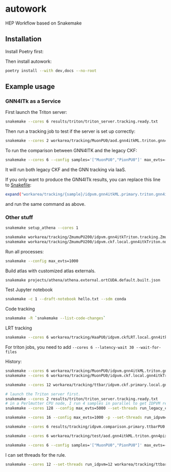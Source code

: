 # autowork
HEP Workflow based on Snakemake

## Installation
Install Poetry first:
<script src="https://gist.github.com/xju2/b4fd9d7db62a7a5345b190aae75d231e.js"></script>

Then install autowork:
```bash
poetry install --with dev,docs --no-root
```
## Example usage

### GNN4ITk as a Service
First launch the Triton server:
```bash
snakemake --cores 6 results/triton/triton_server.tracking.ready.txt
```

Then run a tracking job to test if the server is set up correctly:
```bash
snakemake --cores 2 workarea/tracking/MuonPU0/aod.gnn4itkML.triton.gnn4itkTriton.tracking.MuonPU0.root --dry-run --config max_evts=10
```

To run the comparison between GNN4ITK and the legacy CKF:
```bash
snakemake --cores 6 --config samples='["MuonPU0","PionPU0"]' max_evts=-1 -p --set-threads run_idpvm=4 run_gnn4itk_triton=4 --dry-run
```
It will run both legacy CKF and the GNN tracking via IaaS.

If you only want to produce the GNN4ITk results, you can replace this line to [Snakefile](workflow/Snakefile):
```bash
expand("workarea/tracking/{sample}/idpvm.gnn4itkML.primary.triton.gnn4itkTriton.tracking.{sample}.root", sample=SAMPLES),
```
and run the same command as above.

### Other stuff

```bash
snakemake setup_athena --cores 1
```

```bash
snakemake workarea/tracking/ZmumuPU200/idpvm.gnn4itkTriton.tracking.ZmumuPU200.root --config max_evts=100
snakemake workarea/tracking/ZmumuPU200/idpvm.ckf.local.gnn4itkTriton.none.ZmumuPU200.root --config max_evts=100
```

Run all processes:
```bash
snakemake --config max_evts=1000
```

Build atlas with customized atlas externals.
```bash
snakemake projects/athena/athena.external.ortCUDA.default.built.json
```

Test Jupyter notebook
```bash
snakemake -c 1 --draft-notebook hello.txt --sdm conda
```

Code tracking
```bash
snakemake -R `snakemake --list-code-changes`
```

LRT tracking
```bash
snakemake --cores 6 workarea/tracking/HaaPU0/idpvm.ckfLRT.local.gnn4itkTriton.none.HaaPU0.root --config max_evts=-1
```

For triton jobs, you need to add `--cores 6 --latency-wait 30 --wait-for-files`


History:
```bash
snakemake --cores 6 workarea/tracking/MuonPU0/idpvm.gnn4itkML.triton.gnn4itkTriton.tracking.MuonPU0.root --config max_evts=-1
snakemake --cores 6 workarea/tracking/MuonPU0/idpvm.ckf.local.gnn4itkTriton.none.MuonPU0.root --config max_evts=-1

snakemake --cores 12 workarea/tracking/ttbar/idpvm.ckf.primary.local.gnn4itkTriton.none.ttbar.root -p

# launch the Triton server first.
snakemake --cores 2 results/triton/triton_server.tracking.ready.txt
# in a Perlmutter CPU node, I run 4 samples in parallel to get IDPVM results.
snakemake --cores 128 --config max_evts=5000 --set-threads run_legacy_ckf=16 run_idpvm=16 run_gnn4itk_triton=1 --rerun-triggers mtime --sdm conda --dry-run

snakemake --cores 16 --config max_evts=1000 -p --set-threads run_idpvm=4 run_gnn4itk_triton=1

snakemake --cores 6 results/tracking/idpvm.comparison.primary.ttbarPU0.txt -p --rerun-triggers mtime --sdm conda --force

snakemake --cores 6 workarea/tracking/test/aod.gnn4itkML.triton.gnn4pixelTriton.tracking.test.root --config max_evts=-1 --dry-run -p

snakemake --cores 6 --config samples='["MuonPU0","PionPU0"]' max_evts=-1 -p --set-threads run_idpvm=4 run_gnn4itk_triton=1
```
I can set threads for the rule.
```bash
snakemake --cores 12 --set-threads run_idpvm=12 workarea/tracking/ttbar/idpvm.ckf.primary.local.gnn4itkTriton.none.ttbar.root -p
```
